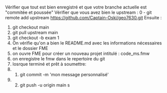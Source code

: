 
Vérifier que tout est bien enregistré et que votre branche actuelle est "commitée et poussée"
Vérifier que vous avez bien le upstream : 
0 - git remote add upstream https://github.com/Captain-Oski/geo7630.git
Ensuite :

1. git checkout main
2. git pull upstream main
3. git checkout -b exam 1
4. On vérifie qu'on a bien le README.md avec les informations nécessaires et le dossier FME
5. on ouvre FME pour créer un nouveau projet intitulé : code_ms.fmw
6. on enregistre le fmw dans le repertoire du git
7. losrque terminé et prêt à soumettre: 
8. 1. git commit -m 'mon message personnalisé'
8. 2. git push -u origin main
   s